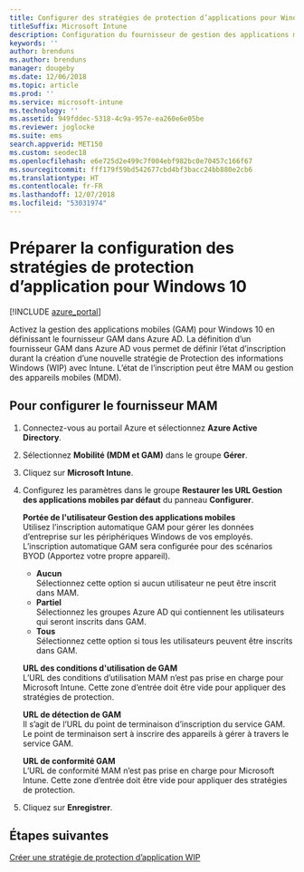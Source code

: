 ```yaml
---
title: Configurer des stratégies de protection d’applications pour Windows 10
titleSuffix: Microsoft Intune
description: Configuration du fournisseur de gestion des applications mobiles dans Azure AD.
keywords: ''
author: brenduns
ms.author: brenduns
manager: dougeby
ms.date: 12/06/2018
ms.topic: article
ms.prod: ''
ms.service: microsoft-intune
ms.technology: ''
ms.assetid: 949fddec-5318-4c9a-957e-ea260e6e05be
ms.reviewer: joglocke
ms.suite: ems
search.appverid: MET150
ms.custom: seodec18
ms.openlocfilehash: e6e725d2e499c7f004ebf982bc0e70457c166f67
ms.sourcegitcommit: fff179f59bd542677cbd4bf3bacc24bb880e2cb6
ms.translationtype: HT
ms.contentlocale: fr-FR
ms.lasthandoff: 12/07/2018
ms.locfileid: "53031974"
---
```

# <a name="get-ready-to-configure-app-protection-policies-for-windows-10"></a>Préparer la configuration des stratégies de protection d’application pour Windows 10 

[!INCLUDE [azure_portal](./includes/azure_portal.md)]

Activez la gestion des applications mobiles (GAM) pour Windows 10 en définissant le fournisseur GAM dans Azure AD. La définition d’un fournisseur GAM dans Azure AD vous permet de définir l’état d’inscription durant la création d’une nouvelle stratégie de Protection des informations Windows (WIP) avec Intune. L’état de l’inscription peut être MAM ou gestion des appareils mobiles (MDM).

## <a name="to-configure-the-mam-provider"></a>Pour configurer le fournisseur MAM

1. Connectez-vous au portail Azure et sélectionnez **Azure Active Directory**.

2. Sélectionnez **Mobilité (MDM et GAM)** dans le groupe **Gérer**.

3. Cliquez sur **Microsoft Intune**.

4. Configurez les paramètres dans le groupe **Restaurer les URL Gestion des applications mobiles par défaut** du panneau **Configurer**.

   **Portée de l'utilisateur Gestion des applications mobiles**  
   Utilisez l’inscription automatique GAM pour gérer les données d’entreprise sur les périphériques Windows de vos employés. L’inscription automatique GAM sera configurée pour des scénarios BYOD (Apportez votre propre appareil).<ul><li>**Aucun**<br>Sélectionnez cette option si aucun utilisateur ne peut être inscrit dans MAM.</li><li>**Partiel**<br>Sélectionnez les groupes Azure AD qui contiennent les utilisateurs qui seront inscrits dans GAM.</li><li>**Tous**<br>Sélectionnez cette option si tous les utilisateurs peuvent être inscrits dans GAM.</li></ul>

   **URL des conditions d'utilisation de GAM**  
   L’URL des conditions d’utilisation MAM n’est pas prise en charge pour Microsoft Intune. Cette zone d’entrée doit être vide pour appliquer des stratégies de protection.

   **URL de détection de GAM**  
   Il s’agit de l’URL du point de terminaison d’inscription du service GAM. Le point de terminaison sert à inscrire des appareils à gérer à travers le service GAM.

   **URL de conformité GAM**  
   L’URL de conformité MAM n’est pas prise en charge pour Microsoft Intune. Cette zone d’entrée doit être vide pour appliquer des stratégies de protection. 

5.  Cliquez sur **Enregistrer**.

## <a name="next-steps"></a>Étapes suivantes

[Créer une stratégie de protection d’application WIP](windows-information-protection-policy-create.md)
